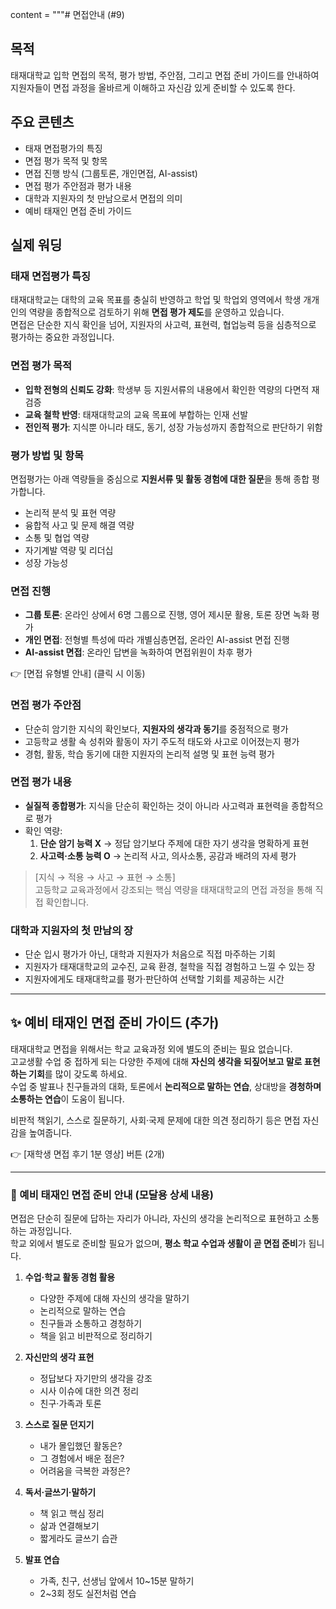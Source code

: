 
content = """# 면접안내 (#9)

## 목적
태재대학교 입학 면접의 목적, 평가 방법, 주안점, 그리고 면접 준비 가이드를 안내하여 지원자들이 면접 과정을 올바르게 이해하고 자신감 있게 준비할 수 있도록 한다.

## 주요 콘텐츠
- 태재 면접평가의 특징
- 면접 평가 목적 및 항목
- 면접 진행 방식 (그룹토론, 개인면접, AI-assist)
- 면접 평가 주안점과 평가 내용
- 대학과 지원자의 첫 만남으로서 면접의 의미
- 예비 태재인 면접 준비 가이드 

## 실제 워딩

### 태재 면접평가 특징
태재대학교는 대학의 교육 목표를 충실히 반영하고 학업 및 학업외 영역에서 학생 개개인의 역량을 종합적으로 검토하기 위해 **면접 평가 제도**를 운영하고 있습니다.  
면접은 단순한 지식 확인을 넘어, 지원자의 사고력, 표현력, 협업능력 등을 심층적으로 평가하는 중요한 과정입니다.

### 면접 평가 목적
- **입학 전형의 신뢰도 강화**: 학생부 등 지원서류의 내용에서 확인한 역량의 다면적 재검증
- **교육 철학 반영**: 태재대학교의 교육 목표에 부합하는 인재 선발
- **전인적 평가**: 지식뿐 아니라 태도, 동기, 성장 가능성까지 종합적으로 판단하기 위함

### 평가 방법 및 항목
면접평가는 아래 역량들을 중심으로 **지원서류 및 활동 경험에 대한 질문**을 통해 종합 평가합니다.
- 논리적 분석 및 표현 역량
- 융합적 사고 및 문제 해결 역량
- 소통 및 협업 역량
- 자기계발 역량 및 리더십
- 성장 가능성

### 면접 진행
- **그룹 토론**: 온라인 상에서 6명 그룹으로 진행, 영어 제시문 활용, 토론 장면 녹화 평가
- **개인 면접**: 전형별 특성에 따라 개별심층면접, 온라인 AI-assist 면접 진행
- **AI-assist 면접**: 온라인 답변을 녹화하여 면접위원이 차후 평가

👉 [면접 유형별 안내] (클릭 시 이동)

### 면접 평가 주안점
- 단순히 암기한 지식의 확인보다, **지원자의 생각과 동기**를 중점적으로 평가
- 고등학교 생활 속 성취와 활동이 자기 주도적 태도와 사고로 이어졌는지 평가
- 경험, 활동, 학습 동기에 대한 지원자의 논리적 설명 및 표현 능력 평가

### 면접 평가 내용
- **실질적 종합평가**: 지식을 단순히 확인하는 것이 아니라 사고력과 표현력을 종합적으로 평가
- 확인 역량:
  1. **단순 암기 능력 X** → 정답 암기보다 주제에 대한 자기 생각을 명확하게 표현
  2. **사고력·소통 능력 O** → 논리적 사고, 의사소통, 공감과 배려의 자세 평가

> [지식 → 적용 → 사고 → 표현 → 소통]  
> 고등학교 교육과정에서 강조되는 핵심 역량을 태재대학교의 면접 과정을 통해 직접 확인합니다.

### 대학과 지원자의 첫 만남의 장
- 단순 입시 평가가 아닌, 대학과 지원자가 처음으로 직접 마주하는 기회
- 지원자가 태재대학교의 교수진, 교육 환경, 철학을 직접 경험하고 느낄 수 있는 장
- 지원자에게도 태재대학교를 평가·판단하여 선택할 기회를 제공하는 시간

---

## ✨ 예비 태재인 면접 준비 가이드 (추가)

태재대학교 면접을 위해서는 학교 교육과정 외에 별도의 준비는 필요 없습니다.  
고교생활 수업 중 접하게 되는 다양한 주제에 대해 **자신의 생각을 되짚어보고 말로 표현하는 기회**를 많이 갖도록 하세요.  
수업 중 발표나 친구들과의 대화, 토론에서 **논리적으로 말하는 연습**, 상대방을 **경청하며 소통하는 연습**이 도움이 됩니다.  

비판적 책읽기, 스스로 질문하기, 사회·국제 문제에 대한 의견 정리하기 등은 면접 자신감을 높여줍니다.  

👉 [재학생 면접 후기 1분 영상] 버튼 (2개)  

---

### 📌 예비 태재인 면접 준비 안내 (모달용 상세 내용)

면접은 단순히 질문에 답하는 자리가 아니라, 자신의 생각을 논리적으로 표현하고 소통하는 과정입니다.  
학교 외에서 별도로 준비할 필요가 없으며, **평소 학교 수업과 생활이 곧 면접 준비**가 됩니다.

1. **수업·학교 활동 경험 활용**  
   - 다양한 주제에 대해 자신의 생각을 말하기  
   - 논리적으로 말하는 연습  
   - 친구들과 소통하고 경청하기  
   - 책을 읽고 비판적으로 정리하기  

2. **자신만의 생각 표현**  
   - 정답보다 자기만의 생각을 강조  
   - 시사 이슈에 대한 의견 정리  
   - 친구·가족과 토론  

3. **스스로 질문 던지기**  
   - 내가 몰입했던 활동은?  
   - 그 경험에서 배운 점은?  
   - 어려움을 극복한 과정은?  

4. **독서·글쓰기·말하기**  
   - 책 읽고 핵심 정리  
   - 삶과 연결해보기  
   - 짧게라도 글쓰기 습관  

5. **발표 연습**  
   - 가족, 친구, 선생님 앞에서 10~15분 말하기  
   - 2~3회 정도 실전처럼 연습  
